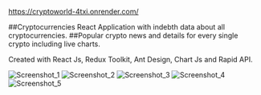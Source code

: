 https://cryptoworld-4txi.onrender.com/

##Cryptocurrencies React Application with indebth data about all cryptocurrencies. 
##Popular crypto news and details for every single crypto including live charts.

Created with React Js, Redux Toolkit, Ant Design, Chart Js and Rapid API.

![Screenshot_1](https://user-images.githubusercontent.com/116070585/232252169-79066f75-f8aa-4711-9326-97f2b812064f.jpg)
![Screenshot_2](https://user-images.githubusercontent.com/116070585/232252172-cb8e4a7c-3dea-452e-a149-80c956076231.jpg)
![Screenshot_3](https://user-images.githubusercontent.com/116070585/232252176-768fe72e-31b5-432c-8b4b-102edd905c55.jpg)
![Screenshot_4](https://user-images.githubusercontent.com/116070585/232252179-ce191898-978a-4b42-bc13-67cc8b4c0b62.jpg)
![Screenshot_5](https://user-images.githubusercontent.com/116070585/232252180-15fcff08-e7c1-4e03-b56b-ad19cadaec22.jpg)
